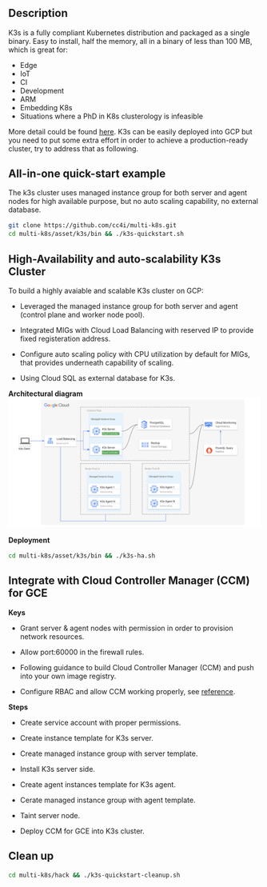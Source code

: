 # 
## Description

K3s is a fully compliant Kubernetes distribution and packaged as a single binary. Easy to install, half the memory, all in a binary of less than 100 MB, which is great for:
- Edge
- IoT
- CI
- Development
- ARM
- Embedding K8s
- Situations where a PhD in K8s clusterology is infeasible

More detail could be found [here](https://k3s.io/). K3s can be easily deployed into GCP but you need to put some extra effort in order to achieve a production-ready cluster, try to address that as following.



## All-in-one quick-start example
The k3s cluster uses managed instance group for both server and agent nodes for high available purpose, but no auto scaling capability, no external database.

```sh
git clone https://github.com/cc4i/multi-k8s.git
cd multi-k8s/asset/k3s/bin && ./k3s-quickstart.sh
```

## High-Availability and auto-scalability K3s Cluster
To build a highly avaiable and scalable K3s cluster on GCP:

-  Leveraged the managed instance group for both server and agent (control plane and worker node pool).

- Integrated MIGs with Cloud Load Balancing with reserved IP to provide fixed registeration address. 

- Configure auto scaling policy with CPU utilization by default for MIGs, that provides underneath capability of scaling. 

- Using Cloud SQL as external database for K3s.


**Architectural diagram**
![image info](../images/k3s-ha.png)

**Deployment**
```sh
cd multi-k8s/asset/k3s/bin && ./k3s-ha.sh
```



## Integrate with Cloud Controller Manager (CCM) for GCE
**Keys**

- Grant server & agent nodes with permission in order to provision network resources.

- Allow port:60000 in the firewall rules.

- Following guidance to build Cloud Controller Manager (CCM) and push into your own image registry.

- Configure RBAC and allow CCM working properly, see [reference](../../../asset/k3s/manifests/).

**Steps**

- Create service account with proper permissions.

- Create instance template for K3s server.

- Create managed instance group with server template.

- Install K3s server side.

- Create agent instances template for K3s agent.

- Cerate managed instance group with agent template.

- Taint server node.

- Deploy CCM for GCE into K3s cluster.


## Clean up

```sh
cd multi-k8s/hack && ./k3s-quickstart-cleanup.sh
```